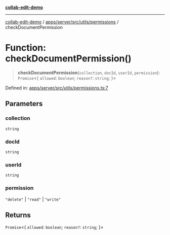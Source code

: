 [**collab-edit-demo**](../../../../../../README.md)

***

[collab-edit-demo](../../../../../../README.md) / [apps/server/src/utils/permissions](../README.md) / checkDocumentPermission

# Function: checkDocumentPermission()

> **checkDocumentPermission**(`collection`, `docId`, `userId`, `permission`): `Promise`\<\{ `allowed`: `boolean`; `reason?`: `string`; \}\>

Defined in: [apps/server/src/utils/permissions.ts:7](https://github.com/austyle-io/pub-sub-demo/blob/facd25f09850fc4e78e94ce267c52e173d869933/apps/server/src/utils/permissions.ts#L7)

## Parameters

### collection

`string`

### docId

`string`

### userId

`string`

### permission

`"delete"` | `"read"` | `"write"`

## Returns

`Promise`\<\{ `allowed`: `boolean`; `reason?`: `string`; \}\>
